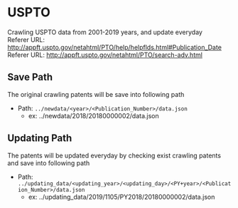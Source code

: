 # USPTO
Crawling USPTO data from 2001-2019 years, and update everyday  
Referer URL: <http://appft.uspto.gov/netahtml/PTO/help/helpflds.html#Publication_Date>  
Referer URL: <http://appft.uspto.gov/netahtml/PTO/search-adv.html>  

## Save Path
The original crawling patents will be save into following path
* Path: `../newdata/<year>/<Publication_Number>/data.json`
	* ex: ../newdata/2018/20180000002/data.json

## Updating Path 
The patents will be updated everyday by checking exist crawling patents and save into following path 
* Path: `../updating_data/<updating_year>/<updating_day>/<PY+year>/<Publication_Number>/data.json`
	* ex: ../updating_data/2019/1105/PY2018/20180000002/data.json